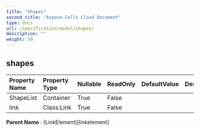 ```yaml
---
title: "Shapes"
second_title: "Aspose.Cells Cloud Document"
type: docs
url: /specification/model/shapes/
description: ""
weight: 50
---
```


## **shapes**

 

| Property Name | Property Type | Nullable |  ReadOnly | DefaultValue | Description | 
| :- | :- | :- |:- |  :- | :- |
| ShapeList | Container | True |  False |  |  |  
| link | Class:Link | True |  False |  |  |  

**Parent Name** : (LinkElement)[linkelement]

